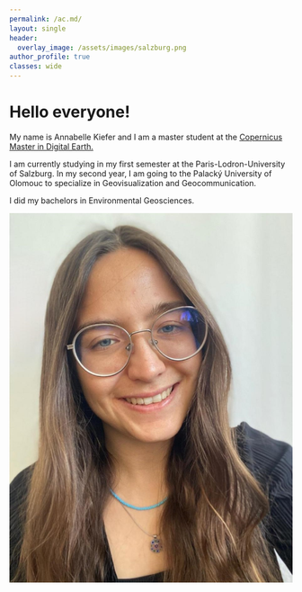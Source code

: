 ```yaml
---
permalink: /ac.md/
layout: single
header:
  overlay_image: /assets/images/salzburg.png
author_profile: true
classes: wide
---
```


<div class="home-content">
  <div class="text-container">
    <h1>Hello everyone!</h1>
    <p>My name is Annabelle Kiefer and I am a master student at the <a href="https://master-cde.eu/">Copernicus Master in Digital Earth.</a></p>
    <p>I am currently studying in my first semester at the Paris-Lodron-University of Salzburg. In my second year, I am going to the Palacký University of Olomouc to specialize in Geovisualization and Geocommunication.</p>
    <p>I did my bachelors in Environmental Geosciences.</p>
  </div>

  <div class="image-container">
    <img src="assets/images/Profilfoto.jpg" alt="Author Image">
  </div>
</div>
